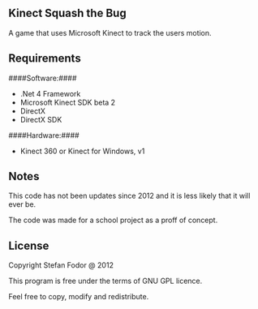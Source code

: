 Kinect Squash the Bug
----

A game that uses Microsoft Kinect to track the users motion.

Requirements
---

####Software:####
- .Net 4 Framework
- Microsoft Kinect SDK beta 2
- DirectX
- DirectX SDK


####Hardware:####
- Kinect 360 or Kinect for Windows, v1

Notes
---

This code has not been updates since 2012 and it is less likely that it will ever be. 

The code was made for a school project as a proff of concept.

License
---
Copyright Stefan Fodor @ 2012

This program is free under the terms of GNU GPL licence.

Feel free to copy, modify and redistribute.
